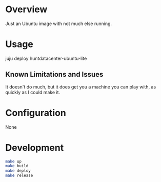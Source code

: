 # Overview

Just an Ubuntu image with not much else running.

# Usage

juju deploy huntdatacenter-ubuntu-lite

## Known Limitations and Issues

It doesn't do much, but it does get you a machine you can play with, as quickly
as I could make it.

# Configuration

None

# Development

```bash
make up
make build
make deploy
make release
```
